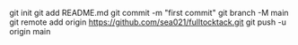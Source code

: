 git init
git add README.md
git commit -m "first commit"
git branch -M main
git remote add origin https://github.com/sea021/fulltocktack.git
git push -u origin main